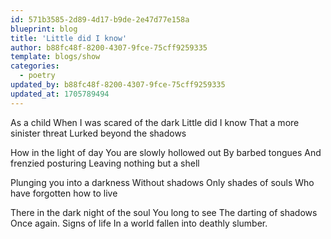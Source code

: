 ```yaml
---
id: 571b3585-2d89-4d17-b9de-2e47d77e158a
blueprint: blog
title: 'Little did I know'
author: b88fc48f-8200-4307-9fce-75cff9259335
template: blogs/show
categories:
  - poetry
updated_by: b88fc48f-8200-4307-9fce-75cff9259335
updated_at: 1705789494
---
```

As a child
When I was scared of the dark
Little did I know
That a more sinister threat
Lurked beyond the shadows

How in the light of day
You are slowly hollowed out 
By barbed tongues
And frenzied posturing
Leaving nothing but a shell

Plunging you into a darkness
Without shadows
Only shades of souls 
Who have forgotten how to live

There in the dark night of the soul
You long to see
The darting of shadows
Once again. 
Signs of life
In a world fallen into deathly slumber.